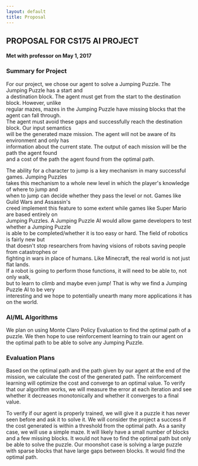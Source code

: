 ```yaml
---
layout: default
title: Proposal
---
```


## PROPOSAL FOR CS175 AI PROJECT
#### Met with professor on May 1, 2017


### Summary for Project

For our project, we chose our agent to solve a Jumping Puzzle. The Jumping Puzzle has a start and <br />
a destination block. The agent must get from the start to the destination block. However, unlike <br />
regular mazes, mazes in the Jumping Puzzle have missing blocks that the agent can fall through. <br /> 
The agent must avoid these gaps and successfully reach the destination block. Our input semantics <br />
will be the generated maze mission. The agent will not be aware of its environment and only has <br />
information about the current state. The output of each mission will be the path the agent found <br />
and a cost of the path the agent found from the optimal path. <br />

The ability for a character to jump is a key mechanism in many successful games. Jumping Puzzles <br />
takes this mechanism to a whole new level in which the player's knowledge of where to jump and <br />
when to jump can decide whether they pass the level or not. Games like Guild Wars and Assassin's <br />
creed implement this feature to some extent while games like Super Mario are based entirely on <br />
Jumping Puzzles. A Jumping Puzzle AI would allow game developers to test whether a Jumping Puzzle <br />
is able to be completed/whether it is too easy or hard. The field of robotics is fairly new but <br />
that doesn't stop researchers from having visions of robots saving people from catastrophes or <br />
fighting in wars in place of humans. Like Minecraft, the real world is not just flat lands. <br /> 
If a robot is going to perform those functions, it will need to be able to, not only walk, <br />
but to learn to climb and maybe even jump! That is why we find a Jumping Puzzle AI to be very <br />
interesting and we hope to potentially unearth many more applications it has on the world. <br />
    
### AI/ML Algorithms

We plan on using Monte Claro Policy Evaluation to find the optimal path of a puzzle. We then hope to use reinforcement learning to train our agent on the optimal path to be able to solve any Jumping Puzzle.
    
### Evaluation Plans

Based on the optimal path and the path given by our agent at the end of the mission, we calculate the cost of the generated path. The reinforcement learning will optimize the cost and converge to an optimal value. To verify that our algorithm works, we will measure the error at each iteration and see whether it decreases monotonically and whether it converges to a final value.

To verify if our agent is properly trained, we will give it a puzzle it has never seen before and ask it to solve it. We will consider the project a success if the cost generated is within a threshold from the optimal path. As a sanity case, we will use a simple maze. It will likely have a small number of blocks and a few missing blocks. It would not have to find the optimal path but only be able to solve the puzzle. Our moonshot case is solving a large puzzle with sparse blocks that have large gaps between blocks. It would find the optimal path.
